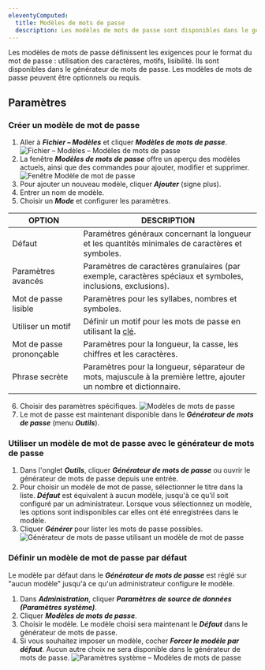 ```yaml
---
eleventyComputed:
  title: Modèles de mots de passe
  description: Les modèles de mots de passe sont disponibles dans le générateur de mots de passe. Les modèles de mots de passe peuvent être optionnels ou requis.
---
```

Les modèles de mots de passe définissent les exigences pour le format du mot de passe : utilisation des caractères, motifs, lisibilité. Ils sont disponibles dans le générateur de mots de passe. Les modèles de mots de passe peuvent être optionnels ou requis.

## Paramètres

### Créer un modèle de mot de passe

1. Aller à ***Fichier – Modèles*** et cliquer ***Modèles de mots de passe***.
![Fichier – Modèles – Modèles de mots de passe](https://cdnweb.devolutions.net/docs/RDMW6015_2024_2.png)
1. La fenêtre ***Modèles de mots de passe*** offre un aperçu des modèles actuels, ainsi que des commandes pour ajouter, modifier et supprimer.
![Fenêtre Modèle de mot de passe](https://cdnweb.devolutions.net/docs/RDMW6016_2024_2.png)
1. Pour ajouter un nouveau modèle, cliquer ***Ajouter*** (signe plus).
1. Entrer un nom de modèle.
1. Choisir un ***Mode*** et configurer les paramètres.

| OPTION               | DESCRIPTION                                                            |
|----------------------|------------------------------------------------------------------------|
| Défaut               | Paramètres généraux concernant la longueur et les quantités minimales de caractères et symboles. |
| Paramètres avancés   | Paramètres de caractères granulaires (par exemple, caractères spéciaux et symboles, inclusions, exclusions). |
| Mot de passe lisible | Paramètres pour les syllabes, nombres et symboles.                     |
| Utiliser un motif    | Définir un motif pour les mots de passe en utilisant la [clé](Tools_PasswordGenerator). |
| Mot de passe prononçable | Paramètres pour la longueur, la casse, les chiffres et les caractères. |
| Phrase secrète | Paramètres pour la longueur, séparateur de mots, majuscule à la première lettre, ajouter un nombre et dictionnaire.             |

6. Choisir des paramètres spécifiques.
![Modèles de mots de passe](https://cdnweb.devolutions.net/docs/RDMW6017_2024_2.png)
1. Le mot de passe est maintenant disponible dans le ***Générateur de mots de passe*** (menu ***Outils***).

### Utiliser un modèle de mot de passe avec le générateur de mots de passe

1. Dans l'onglet ***Outils***, cliquer ***Générateur de mots de passe*** ou ouvrir le générateur de mots de passe depuis une entrée.
1. Pour choisir un modèle de mot de passe, sélectionner le titre dans la liste. ***Défaut*** est équivalent à aucun modèle, jusqu'à ce qu'il soit configuré par un administrateur. Lorsque vous sélectionnez un modèle, les options sont indisponibles car elles ont été enregistrées dans le modèle.
1. Cliquer ***Générer*** pour lister les mots de passe possibles.
![Générateur de mots de passe utilisant un modèle de mot de passe](https://cdnweb.devolutions.net/docs/RDMW6018_2024_2.png)

### Définir un modèle de mot de passe par défaut

Le modèle par défaut dans le ***Générateur de mots de passe*** est réglé sur "aucun modèle" jusqu'à ce qu'un administrateur configure le modèle.

1. Dans ***Administration***, cliquer ***Paramètres de source de données (Paramètres système)***.
1. Cliquer ***Modèles de mots de passe***.
1. Choisir le modèle. Le modèle choisi sera maintenant le ***Défaut*** dans le générateur de mots de passe.
1. Si vous souhaitez imposer un modèle, cocher ***Forcer le modèle par défaut***. Aucun autre choix ne sera disponible dans le générateur de mots de passe.
![Paramètres système – Modèles de mots de passe](https://cdnweb.devolutions.net/docs/RDMW6019_2024_2.png)